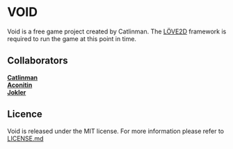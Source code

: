 VOID
==============

Void is a free game project created by Catlinman. The [LÖVE2D](https://love2d.org/) framework is required to run the game at this point in time.

Collaborators
--------------
**[Catlinman](http://catlinman.com/)** <br/>
**[Aconitin](http://www.svenraveny.net/)** <br/>
**[Jokler](https://twitter.com/jokler13)** <br/>

Licence
--------------

Void is released under the MIT license. For more information please refer to [LICENSE.md](https://github.com/Catlinman/Void/blob/master/LICENSE.md)